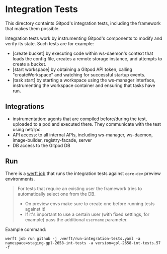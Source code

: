 # Integration Tests

This directory containts Gitpod's integration tests, including the framework that makes them possible.

Integration tests work by instrumenting Gitpod's components to modify and verify its state.
Such tests are for example:

- [create bucket] by executing code within ws-daemon's context that loads the config file,
  creates a remote storage instance, and attempts to create a bucket.
- [start workspace] by obtaining a Gitpod API token, calling "createWorkspace" and watching
  for successful startup events.
- [task start] by starting a workspace using the ws-manager interface, instrumenting the
  workspace container and ensuring that tasks have run.

## Integrations

- instrumentation: agents that are compiled before/during the test, uploaded to a pod and executed there.
  They communicate with the test using net/rpc.
- API access: to all internal APIs, including ws-manager, ws-daemon, image-builder, registry-facade, server
- DB access to the Gitpod DB

## Run

There is a [werft job](../.werft/run-integration-tests.yaml) that runs the integration tests against `core-dev` preview environments.

> For tests that require an existing user the framework tries to automatically select one from the DB.
>
> - On preview envs make sure to create one before running tests against it!
> - If it's important to use a certain user (with fixed settings, for example) pass the additional `username` parameter.

Example command:

```
werft job run github -j .werft/run-integration-tests.yaml -a namespace=staging-gpl-2658-int-tests -a version=gpl-2658-int-tests.57 -f
```
